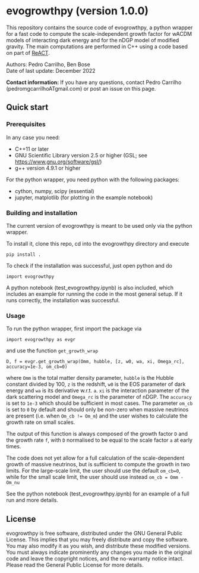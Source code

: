 # evogrowthpy (version 1.0.0)
This repository contains the source code of evogrowthpy, a python wrapper for a fast code to compute the scale-independent growth factor for wACDM models of interacting dark energy and for the nDGP model of modified gravity. The main computations are performed in C++ using a code based on part of [ReACT](https://github.com/nebblu/ReACT).

Authors:   Pedro Carrilho, Ben Bose<br/>
Date of last update:    December 2022<br/>

<b>Contact information:</b> If you have any questions, contact Pedro Carrilho (pedromgcarrilhoATgmail.com) or post an issue on this page.

## Quick start
### Prerequisites
In any case you need:
 * C++11 or later
 * GNU Scientific Library version 2.5 or higher (GSL; see https://www.gnu.org/software/gsl/)
 * g++ version 4.9.1 or higher

For the python wrapper, you need python with the following packages:
 * cython, numpy, scipy (essential)
 * jupyter, matplotlib (for plotting in the example notebook)

### Building and installation
The current version of evogrowthpy is meant to be used only via the python wrapper.

To install it, clone this repo, cd into the evogrowthpy directory and execute

```
pip install .
```

To check if the installation was successful, just open python and do

```
import evogrowthpy
```

A python notebook (test_evogrowthpy.ipynb) is also included, which includes an example for running the code in the most general setup. If it runs correctly, the installation was successful.

### Usage

To run the python wrapper, first import the package via
```
import evogrowthpy as evgr
```
and use the function `get_growth_wrap`
```
D, f = evgr.get_growth_wrap(Omm, hubble, [z, w0, wa, xi, Omega_rc], accuracy=1e-3, om_cb=0)
```
where `Omm` is the total matter density parameter, `hubble` is the Hubble constant divided by 100, `z` is the redshift, `w0` is the EOS parameter of dark energy and `wa` is its derivative w.r.t. `a`. `xi` is the interaction parameter of the dark scattering model and `Omega_rc` is the parameter of nDGP. The `accuracy` is set to `1e-3` which should be sufficient in most cases. The parameter `om_cb` is set to `0` by default and should only be non-zero when massive neutrinos are present (i.e. when `Om_cb != Om_m`) and the user wishes to calculate the growth rate on small scales.

The output of this function is always composed of the growth factor `D` and the growth rate `f`, with `D` normalised to be equal to the scale factor `a` at early times.

The code does not yet allow for a full calculation of the scale-dependent growth of massive neutrinos, but is sufficient to compute the growth in two limits. For the large-scale limit, the user should use the default `om_cb=0`, while for the small scale limit, the user should use instead `om_cb = Omm - Om_nu`

See the python notebook (test_evogrowthpy.ipynb) for an example of a full run and more details.

## License
evogrowthpy is free software, distributed under the GNU General Public License. This implies that you may freely distribute and copy the software. You may also modify it as you wish, and distribute these modified versions. You must always indicate prominently any changes you made in the original code and leave the copyright notices, and the no-warranty notice intact. Please read the General Public License for more details.
